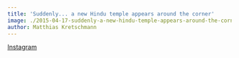 ```yaml
---
title: 'Suddenly... a new Hindu temple appears around the corner'
image: ./2015-04-17-suddenly-a-new-hindu-temple-appears-around-the-corner.jpg
author: Matthias Kretschmann
---
```


[Instagram](https://instagram.com/p/08ngIbtSvs/)
